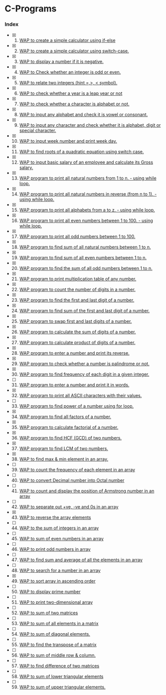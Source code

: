 # C-Programs 

### Index
- [x] 1. <a href="https://github.com/abhishek-shukla21/C-Programs/blob/main/WAP%20to%20create%20a%20simple%20calculator%20using%20if-else.c"> WAP to create a simple calculator using if-else </a> <br>
- [x] 2. <a href="https://github.com/abhishek-shukla21/C-Programs/blob/main/WAP%20to%20create%20a%20simple%20calculator%20using%20switch-case.c">WAP to create a simple calculator using switch-case.</a> <br>
- [x] 3. <a href="https://github.com/abhishek-shukla21/C-Programs/blob/main/WAP%20to%20display%20a%20number%20if%20it%20is%20negative.c">WAP to display a number if it is negative.</a> <br>
- [x] 4. <a href="https://github.com/abhishek-shukla21/C-Programs/blob/main/WAP%20to%20check%20odd%20even.c">WAP to Check whether an integer is odd or even.</a> <br>
- [x] 5. <a href="https://github.com/abhishek-shukla21/C-Programs/blob/main/WAP%20to%20relate%20two%20integers%20(Hint%20%3E%2C%20%3C%2C%20%3D).c">WAP to relate two integers (hint =,>, < symbol).</a> <br>
- [x] 6. <a href="https://github.com/abhishek-shukla21/C-Programs/blob/main/WAP%20to%20check%20whether%20a%20year%20is%20leap%20year%20or%20not.c">WAP to check whether a year is a leap year or not</a> <br>
- [x] 7. <a href="https://github.com/abhishek-shukla21/C-Programs/blob/main/check%20whether%20a%20character%20is%20alphabet%20or%20not.c">WAP to check whether a character is alphabet or not.</a> <br>
- [x] 8. <a href="https://github.com/abhishek-shukla21/C-Programs/blob/main/input%20any%20alphabet%20and%20check%20it%20is%20vowel%20or%20consonant.c">WAP to input any alphabet and check it is vowel or consonant.</a> <br>
- [x] 9. <a href="https://github.com/abhishek-shukla21/C-Programs/blob/main/input%20any%20character%20and%20check%20whether%20it%20is%20alphabet%2C%20digit%20or%20special%20character.c">WAP to input any character and check whether it is alphabet, digit or special character. </a> <br>
- [x] 10. <a href="https://github.com/abhishek-shukla21/C-Programs/blob/main/input%20week%20number%20and%20print%20week%20day.c">WAP to input week number and print week day.</a> <br>
- [x] 11. <a href="https://github.com/abhishek-shukla21/C-Programs/blob/main/find%20roots%20of%20a%20quadratic%20equation%20using%20switch%20case.c">WAP to find roots of a quadratic equation using switch case.</a> <br>
- [x] 12. <a href="">WAP to input basic salary of an employee and calculate its Gross salary.</a> <br>
- [x] 13. <a href="https://github.com/abhishek-shukla21/C-Programs/blob/main/print%20all%20natural%20numbers%20from%201%20to%20n%20-%20using%20while%20loop.c">WAP program to print all natural numbers from 1 to n. - using while loop.</a> <br>
- [x] 14. <a href="https://github.com/abhishek-shukla21/C-Programs/blob/main/WAP%20program%20to%20print%20all%20natural%20numbers%20in%20reverse%20(from%20n%20to%201)%20-%20using%20while%20loop.c">WAP program to print all natural numbers in reverse (from n to 1). - using while loop.</a> <br>
- [x] 15. <a href="https://github.com/abhishek-shukla21/C-Programs/blob/main/print%20all%20alphabets%20from%20a%20to%20z%20-%20using%20while%20loop.c">WAP program to print all alphabets from a to z. - using while loop.</a> <br>
- [x] 16. <a href="https://github.com/abhishek-shukla21/C-Programs/blob/main/print%20all%20even%20numbers%20between%201%20to%20100%20-%20using%20while%20loop.c">WAP program to print all even numbers between 1 to 100. - using while loop.</a> <br>
- [x] 17. <a href="https://github.com/abhishek-shukla21/C-Programs/blob/main/WAP%20program%20to%20print%20all%20odd%20numbers%20between%201%20to%20100.c">WAP program to print all odd numbers between 1 to 100.</a> <br>
- [x] 18. <a href="https://github.com/abhishek-shukla21/C-Programs/blob/main/find%20sum%20of%20all%20natural%20numbers%20between%201%20to%20n.c">WAP program to find sum of all natural numbers between 1 to n.</a> <br>
- [x] 19. <a href="https://github.com/abhishek-shukla21/C-Programs/blob/main/find%20sum%20of%20all%20even%20numbers%20between%201%20to%20n.c">WAP program to find sum of all even numbers between 1 to n.</a> <br>
- [x] 20. <a href="https://github.com/abhishek-shukla21/C-Programs/blob/main/find%20sum%20of%20all%20odd%20numbers%20between%201%20to%20n.c">WAP program to find the sum of all odd numbers between 1 to n.</a> <br>
- [x] 21. <a href="https://github.com/abhishek-shukla21/C-Programs/blob/main/print%20multiplication%20table%20of%20any%20number.c">WAP program to print multiplication table of any number.</a> <br>
- [x] 22. <a href="https://github.com/abhishek-shukla21/C-Programs/blob/main/count%20the%20number%20of%20digits%20in%20a%20number.c">WAP program to count the number of digits in a number.</a> <br>
- [x] 23. <a href="https://github.com/abhishek-shukla21/C-Programs/blob/main/find%20the%20first%20and%20last%20digit%20of%20a%20number.c">WAP program to find the first and last digit of a number.</a> <br>
- [x] 24. <a href="https://github.com/abhishek-shukla21/C-Programs/blob/main/find%20sum%20of%20the%20first%20and%20last%20digit%20of%20a%20number.c">WAP program to find sum of the first and last digit of a number.</a> <br>
- [x] 25. <a href="https://github.com/abhishek-shukla21/C-Programs/blob/main/swap%20first%20and%20last%20digits%20of%20a%20number.c">WAP program to swap first and last digits of a number.</a> <br>
- [x] 26. <a href="https://github.com/abhishek-shukla21/C-Programs/blob/main/calculate%20the%20sum%20of%20digits%20of%20a%20number.c">WAP program to calculate the sum of digits of a number.</a> <br>
- [x] 27. <a href="https://github.com/abhishek-shukla21/C-Programs/blob/main/calculate%20product%20of%20digits%20of%20a%20number.c">WAP program to calculate product of digits of a number.</a> <br>
- [x] 28. <a href="https://github.com/abhishek-shukla21/C-Programs/blob/main/enter%20a%20number%20and%20print%20its%20reverse.c">WAP program to enter a number and print its reverse.</a> <br>
- [x] 29. <a href="https://github.com/abhishek-shukla21/C-Programs/blob/main/check%20whether%20a%20number%20is%20palindrome%20or%20not.c">WAP program to check whether a number is palindrome or not.</a> <br>
- [x] 30. <a href="https://github.com/abhishek-shukla21/C-Programs/blob/main/find%20frequency%20of%20each%20digit%20in%20a%20given%20integer.c">WAP program to find frequency of each digit in a given integer.</a> <br>
- [ ] 31. <a href="">WAP program to enter a number and print it in words.</a><br>
- [x] 32. <a href="https://github.com/abhishek-shukla21/C-Programs/blob/main/print%20all%20ASCII%20characters%20with%20their%20values.c">WAP program to print all ASCII characters with their values.</a> <br> 
- [ ] 33. <a href="">WAP program to find power of a number using for loop.</a> <br> 
- [x] 34. <a href="https://github.com/abhishek-shukla21/C-Programs/blob/main/find%20all%20factors%20of%20a%20number.c">WAP program to find all factors of a number.</a> <br>
- [x] 35. <a href="https://github.com/abhishek-shukla21/C-Programs/blob/main/calculate%20factorial%20of%20a%20number.c">WAP program to calculate factorial of a number.</a> <br>
- [x] 36. <a href="https://github.com/abhishek-shukla21/C-Programs/blob/main/find%20HCF%20of%20two%20numbers.c">WAP program to find HCF (GCD) of two numbers.</a> <br>
- [x] 37. <a href="https://github.com/abhishek-shukla21/C-Programs/blob/main/find%20LCM%20of%20two%20numbers.c">WAP program to find LCM of two numbers.</a> <br>
- [x] 38. <a href="https://github.com/SchattenMonarch/C-Programs/blob/linked-new-programs-to-readme/find%20max%20and%20min%20element%20in%20an%20array.c">WAP to find max & min element in an array.</a>	
- [ ] 39. <a href="">WAP to count the frequency of each element in an array </a>	
- [ ] 40. <a href="">WAP to convert Decimal number into Octal number 	</a>
- [ ] 41. <a href="">WAP to count and display the position of Armstrong number in an array </a> 	
- [ ] 42. <a href="">WAP to separate out +ve, -ve and 0s in an array </a> 	
- [x] 43. <a href="https://github.com/abhishek-shukla21/C-Programs/blob/main/reverse%20the%20array%20elements.c">WAP to reverse the array elements </a>
- [ ] 44. <a href="">WAP to the sum of integers in an array </a>
- [ ] 45. <a href="">WAP to sum of even numbers in an array 	</a>
- [ ] 46. <a href="">WAP to print odd numbers in array 	</a>
- [ ] 47. <a href="">WAP to find sum and average of all the elements in an array </a>  	
- [ ] 48. <a href="">WAP to search for a number in an array 	</a>
- [x] 49. <a href="https://github.com/SchattenMonarch/C-Programs/blob/linked-new-programs-to-readme/sort%20array%20in%20ascending%20order.c">WAP to sort array in ascending order </a>	
- [ ] 50. <a href="">WAP to display prime number 	</a>
- [ ] 51. <a href="">WAP to print two-dimensional array </a> 	
- [ ] 52. <a href="">WAP to sum of two matrices </a>	
- [ ] 53. <a href="">WAP to sum of all elements in a matrix </a> 	
- [ ] 54. <a href="">WAP to sum of diagonal elements. </a>
- [ ] 55. <a href="">WAP to find the transpose of a matrix </a>	
- [ ] 56. <a href="">WAP to sum of middle row & column. </a>	
- [ ] 57. <a href="">WAP to find difference of two matrices </a>
- [ ] 58. <a href="">WAP to sum of lower triangular elements </a>
- [ ] 59. <a href="">WAP to sum of upper triangular elements.</a> <br> 

